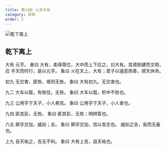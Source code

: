 ```yaml
---
title: 第14卦 火天大有
category: 周易
order: 2
---
```


![乾下离上](https://upload.wikimedia.org/wikipedia/commons/2/2e/Yijing14.jpg)

## 乾下离上

大有 元亨。
彖曰 大有，柔得尊位，大中而上下应之，曰大有。其德刚健而文明，应 乎天而时行，是以元亨。
象曰 火在天上，大有；君子以遏恶扬善，顺天休命。

初九 无交害，匪咎，艰则无咎。
象曰 大有初九，无交害也。

九二 大车以载，有攸往，无咎。
象曰 大车以载，积中不败也。

九三 公用亨于天子，小人弗克。
象曰 公用亨于天子，小人害也。

九四 匪其彭，无咎。
象曰 匪其彭，无咎；明辨晢也。

六五 厥孚交加，威如；吉。
象曰 厥孚交加，信以发志也。 威如之吉，易而无备也。

上九 自天祐之，吉无不利。
象曰 大有上吉，自天祐也。